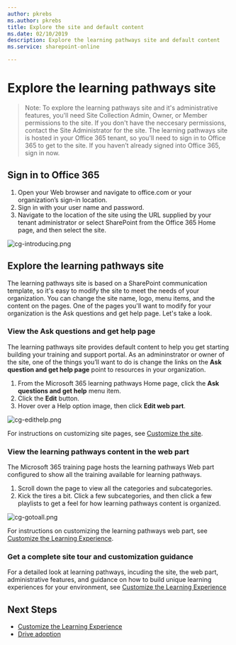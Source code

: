 ```yaml
---
author: pkrebs
ms.author: pkrebs
title: Explore the site and default content
ms.date: 02/10/2019
description: Explore the learning pathways site and default content
ms.service: sharepoint-online

---
```


# Explore the learning pathways site

> Note: To explore the learning pathways site and it's administrative features, you'll need Site Collection Admin, Owner, or Member permissions to the site. If you don't have the neccesary permissions, contact the Site Administrator for the site. The learning pathways site is hosted in your Office 365 tenant, so you'll need to sign in to Office 365 to get to the site. If you haven’t already signed into Office 365, sign in now. 

## Sign in to Office 365 

1.	Open your Web browser and navigate to office.com or your organization’s sign-in location. 
2.	Sign in with your user name and password.
3. 	Navigate to the location of the site using the URL supplied by your tenant administrator or select SharePoint from the Office 365 Home page, and then select the site. 

![cg-introducing.png](media/cg-introducing.png)

## Explore the learning pathways site

The learning pathways site is based on a SharePoint communication template, so it's easy to modify the site to meet the needs of your organization. You can change the site name, logo, menu items, and the content on the pages. One of the pages you'll want to modify for your organization is the Ask questions and get help page. Let's take a look.

### View the Ask questions and get help page

The learning pathways site provides default content to help you get starting building your training and support portal. As an admininstrator or owner of the site, one of the things you’ll want to do is change the links on the **Ask question and get help page** point to resources in your organization. 

1.	From the Microsoft 365 learning pathways Home page, click the **Ask questions and get help** menu item.
2.	Click the **Edit** button.
3.	Hover over a Help option image, then click **Edit web part**.

![cg-edithelp.png](media/cg-edithelp.png)

For instructions on customizing site pages, see [Customize the site](custom_edithelp.md).

### View the learning pathways content in the web part
The Microsoft 365 training page hosts the learning pathways Web part configured to show all the training available for learning pathways. 

1. Scroll down the page to view all the categories and subcategories.
2. Kick the tires a bit. Click a few subcategories, and then click a few playlists to get a feel for how learning pathways content is organized. 

![cg-gotoall.png](media/cg-gotoall.png)

For instructions on customizing the learning pathways web part, see [Customize the Learning Experience](custom_overview.md).

### Get a complete site tour and customization guidance
For a detailed look at learning pathways, incuding the site, the web part, administrative features, and guidance on how to build unique learning experiences for your environment, see [Customize the Learning Experience](custom_overview.md)

## Next Steps
- [Customize the Learning Experience](custom_overview.md)
- [Drive adoption](driveadoption.md) 
